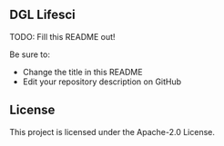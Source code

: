 ## DGL Lifesci

TODO: Fill this README out!

Be sure to:

* Change the title in this README
* Edit your repository description on GitHub

## License

This project is licensed under the Apache-2.0 License.

